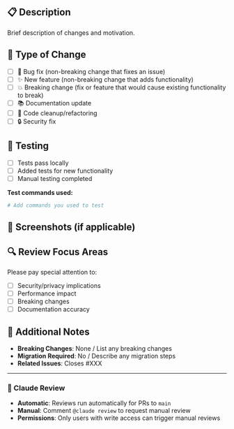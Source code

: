 ## 📋 Description

Brief description of changes and motivation.

## 🔧 Type of Change

- [ ] 🐛 Bug fix (non-breaking change that fixes an issue)
- [ ] ✨ New feature (non-breaking change that adds functionality)
- [ ] 💥 Breaking change (fix or feature that would cause existing functionality to break)
- [ ] 📚 Documentation update
- [ ] 🧹 Code cleanup/refactoring
- [ ] 🔒 Security fix

## 🧪 Testing

- [ ] Tests pass locally
- [ ] Added tests for new functionality
- [ ] Manual testing completed

**Test commands used:**
```bash
# Add commands you used to test
```

## 📸 Screenshots (if applicable)

## 🔍 Review Focus Areas

Please pay special attention to:
- [ ] Security/privacy implications
- [ ] Performance impact
- [ ] Breaking changes
- [ ] Documentation accuracy

## 📝 Additional Notes

- **Breaking Changes**: None / List any breaking changes
- **Migration Required**: No / Describe any migration steps
- **Related Issues**: Closes #XXX

---

### 🤖 Claude Review

- **Automatic**: Reviews run automatically for PRs to `main`
- **Manual**: Comment `@claude review` to request manual review
- **Permissions**: Only users with write access can trigger manual reviews